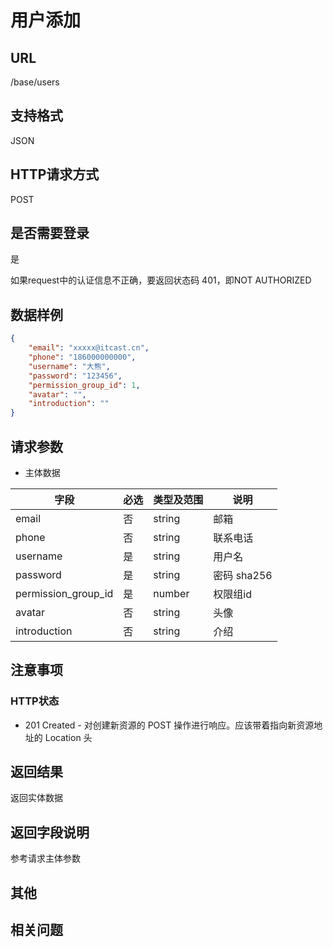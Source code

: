 # 用户添加

## URL

/base/users

## 支持格式

JSON

## HTTP请求方式

POST

## 是否需要登录

是

如果request中的认证信息不正确，要返回状态码 401，即NOT AUTHORIZED

## 数据样例

```json
{
    "email": "xxxxx@itcast.cn",
    "phone": "186000000000",
    "username": "大熊",
    "password": "123456",
    "permission_group_id": 1,
    "avatar": "",
    "introduction": ""
}
```

## 请求参数

- 主体数据

字段 | 必选 | 类型及范围 | 说明
----|------|----------|-------------
email                   |   否   | string  | 邮箱
phone                   |   否   | string  | 联系电话
username                |   是   | string  | 用户名
password                |   是   | string  | 密码 sha256
permission_group_id     |   是   | number  | 权限组id
avatar                  |   否   | string  | 头像
introduction            |   否   | string  | 介绍

## 注意事项

### HTTP状态

- 201 Created - 对创建新资源的 POST 操作进行响应。应该带着指向新资源地址的 Location 头

## 返回结果

返回实体数据

## 返回字段说明

参考请求主体参数

## 其他

## 相关问题
